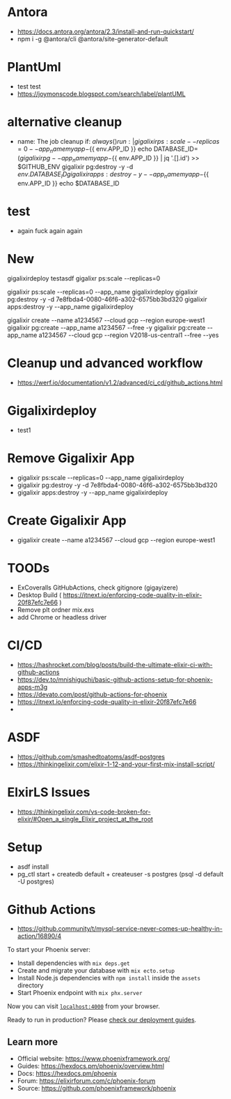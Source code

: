 # Antora
- https://docs.antora.org/antora/2.3/install-and-run-quickstart/
- npm i -g @antora/cli @antora/site-generator-default

# PlantUml
- test test
- https://joymonscode.blogspot.com/search/label/plantUML


# alternative cleanup
- name: The job cleanup
      if: ${{ always() }}
      run: | 
        gigalixir ps:scale --replicas=0 --app_name myapp-${{ env.APP_ID }}
        echo DATABASE_ID=$(gigalixir pg --app_name myapp-${{ env.APP_ID }} | jq '.[].id') >> $GITHUB_ENV
        gigalixir pg:destroy -y -d ${{ env.DATABASE_ID}}
        gigalixir apps:destroy -y --app_name myapp-${{ env.APP_ID }}
        echo $DATABASE_ID
# test
- again fuck again again 


# New 
gigalixirdeploy
testasdf
gigalixr ps:scale --replicas=0

gigalixir ps:scale --replicas=0 --app_name gigalixirdeploy
gigalixir pg:destroy -y -d 7e8fbda4-0080-46f6-a302-6575bb3bd320
gigalixir apps:destroy -y --app_name gigalixirdeploy 


gigalixir create --name a1234567 --cloud gcp --region europe-west1
gigalixir pg:create --app_name a1234567 --free -y
gigalixir pg:create --app_name a1234567 --cloud gcp --region V2018-us-central1 --free --yes

# Cleanup und advanced workflow
- https://werf.io/documentation/v1.2/advanced/ci_cd/github_actions.html

# Gigalixirdeploy
- test1

# Remove Gigalixir App
- gigalixir ps:scale --replicas=0 --app_name gigalixirdeploy
- gigalixir pg:destroy -y -d 7e8fbda4-0080-46f6-a302-6575bb3bd320
- gigalixir apps:destroy -y --app_name gigalixirdeploy 

# Create Gigalixir App
- gigalixir create --name a1234567 --cloud gcp --region europe-west1



# TOODs
- ExCoveralls GitHubActions, check gitignore (gigayizere)
- Desktop Build ( https://itnext.io/enforcing-code-quality-in-elixir-20f87efc7e66 )
- Remove plt ordner mix.exs
- add Chrome or headless driver

# CI/CD
- https://hashrocket.com/blog/posts/build-the-ultimate-elixir-ci-with-github-actions
- https://dev.to/mnishiguchi/basic-github-actions-setup-for-phoenix-apps-m3g
- https://devato.com/post/github-actions-for-phoenix
- https://itnext.io/enforcing-code-quality-in-elixir-20f87efc7e66
-

# ASDF
- https://github.com/smashedtoatoms/asdf-postgres
- https://thinkingelixir.com/elixir-1-12-and-your-first-mix-install-script/

# ElxirLS Issues
- https://thinkingelixir.com/vs-code-broken-for-elixir/#Open_a_single_Elixir_project_at_the_root

# Setup
- asdf install
- pg_ctl start + createdb default + createuser -s postgres (psql -d default -U postgres)

# Github Actions
- https://github.community/t/mysql-service-never-comes-up-healthy-in-action/16890/4


To start your Phoenix server:

  * Install dependencies with `mix deps.get`
  * Create and migrate your database with `mix ecto.setup`
  * Install Node.js dependencies with `npm install` inside the `assets` directory
  * Start Phoenix endpoint with `mix phx.server`

Now you can visit [`localhost:4000`](http://localhost:4000) from your browser.

Ready to run in production? Please [check our deployment guides](https://hexdocs.pm/phoenix/deployment.html).

## Learn more

  * Official website: https://www.phoenixframework.org/
  * Guides: https://hexdocs.pm/phoenix/overview.html
  * Docs: https://hexdocs.pm/phoenix
  * Forum: https://elixirforum.com/c/phoenix-forum
  * Source: https://github.com/phoenixframework/phoenix
